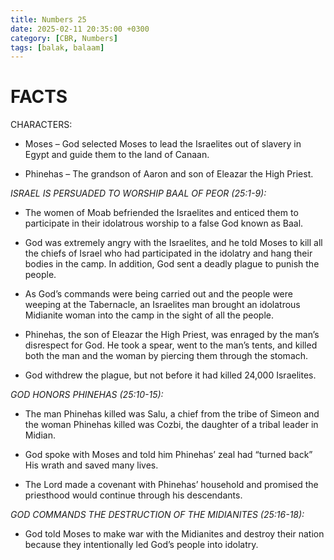 ```yaml
---
title: Numbers 25
date: 2025-02-11 20:35:00 +0300
category: [CBR, Numbers]
tags: [balak, balaam]
---
```


# FACTS
CHARACTERS:
- Moses – God selected Moses to lead the Israelites out of slavery in Egypt and guide them to the land of Canaan. 

- Phinehas – The grandson of Aaron and son of Eleazar the High Priest. 

_ISRAEL IS PERSUADED TO WORSHIP BAAL OF PEOR (25:1-9):_
- The women of Moab befriended the Israelites and enticed them to participate in their idolatrous worship to a false God known as Baal. 

- God was extremely angry with the Israelites, and he told Moses to kill all the chiefs of Israel who had participated in the idolatry and hang their bodies in the camp. In addition, God sent a deadly plague to punish the people. 

- As God’s commands were being carried out and the people were weeping at the Tabernacle, an Israelites man brought an idolatrous Midianite woman into the camp in the sight of all the people. 

- Phinehas, the son of Eleazar the High Priest, was enraged by the man’s disrespect for God. He took a spear, went to the man’s tents, and killed both the man and the woman by piercing them through the stomach. 

- God withdrew the plague, but not before it had killed 24,000 Israelites. 

_GOD HONORS PHINEHAS (25:10-15):_ 
- The man Phinehas killed was Salu, a chief from the tribe of Simeon and the woman Phinehas killed was Cozbi, the daughter of a tribal leader in Midian. 

- God spoke with Moses and told him Phinehas’ zeal had “turned back” His wrath and saved many lives. 

- The Lord made a covenant with Phinehas’ household and promised the priesthood would continue through his descendants. 

_GOD COMMANDS THE DESTRUCTION OF THE MIDIANITES (25:16-18):_ 
- God told Moses to make war with the Midianites and destroy their nation because they intentionally led God’s people into idolatry. 